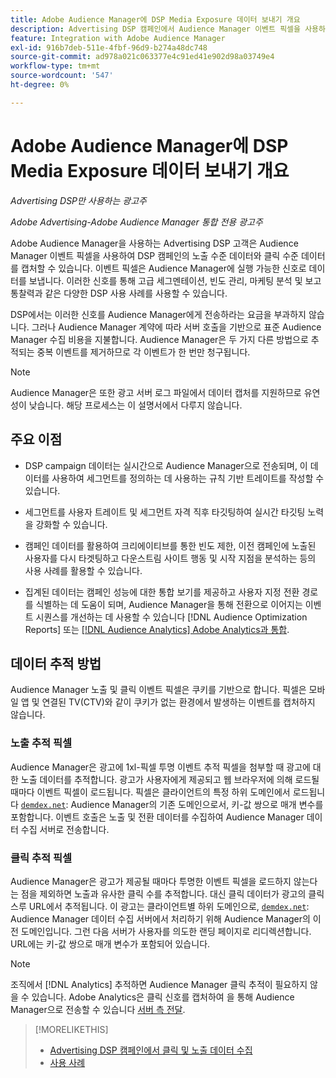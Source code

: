 ```yaml
---
title: Adobe Audience Manager에 DSP Media Exposure 데이터 보내기 개요
description: Advertising DSP 캠페인에서 Audience Manager 이벤트 픽셀을 사용하여 노출 수준 및 클릭 수준 데이터를 캡처하는 방법을 알아봅니다
feature: Integration with Adobe Audience Manager
exl-id: 916b7deb-511e-4fbf-96d9-b274a48dc748
source-git-commit: ad978a021c063377e4c91ed41e902d98a03749e4
workflow-type: tm+mt
source-wordcount: '547'
ht-degree: 0%

---
```


# Adobe Audience Manager에 DSP Media Exposure 데이터 보내기 개요

*Advertising DSP만 사용하는 광고주*

*Adobe Advertising-Adobe Audience Manager 통합 전용 광고주*

Adobe Audience Manager을 사용하는 Advertising DSP 고객은 Audience Manager 이벤트 픽셀을 사용하여 DSP 캠페인의 노출 수준 데이터와 클릭 수준 데이터를 캡처할 수 있습니다. 이벤트 픽셀은 Audience Manager에 실행 가능한 신호로 데이터를 보냅니다. 이러한 신호를 통해 고급 세그멘테이션, 빈도 관리, 마케팅 분석 및 보고 통찰력과 같은 다양한 DSP 사용 사례를 사용할 수 있습니다.

DSP에서는 이러한 신호를 Audience Manager에게 전송하라는 요금을 부과하지 않습니다. 그러나 Audience Manager 계약에 따라 서버 호출을 기반으로 표준 Audience Manager 수집 비용을 지불합니다. Audience Manager은 두 가지 다른 방법으로 추적되는 중복 이벤트를 제거하므로 각 이벤트가 한 번만 청구됩니다.

>[!NOTE]
>
> Audience Manager은 또한 광고 서버 로그 파일에서 데이터 캡처를 지원하므로 유연성이 낮습니다. 해당 프로세스는 이 설명서에서 다루지 않습니다.

## 주요 이점

* DSP campaign 데이터는 실시간으로 Audience Manager으로 전송되며, 이 데이터를 사용하여 세그먼트를 정의하는 데 사용하는 규칙 기반 트레이트를 작성할 수 있습니다.

* 세그먼트를 사용자 트레이트 및 세그먼트 자격 직후 타깃팅하여 실시간 타깃팅 노력을 강화할 수 있습니다.

* 캠페인 데이터를 활용하여 크리에이티브를 통한 빈도 제한, 이전 캠페인에 노출된 사용자를 다시 타겟팅하고 다운스트림 사이트 행동 및 시작 지점을 분석하는 등의 사용 사례를 활용할 수 있습니다.

* 집계된 데이터는 캠페인 성능에 대한 통합 보기를 제공하고 사용자 지정 전환 경로를 식별하는 데 도움이 되며, Audience Manager을 통해 전환으로 이어지는 이벤트 시퀀스를 개선하는 데 사용할 수 있습니다 [!DNL Audience Optimization Reports] 또는 [[!DNL Audience Analytics] Adobe Analytics과 통합](/help/integrations/audience-manager/audience-analytics.md).

## 데이터 추적 방법

Audience Manager 노출 및 클릭 이벤트 픽셀은 쿠키를 기반으로 합니다. 픽셀은 모바일 앱 및 연결된 TV(CTV)와 같이 쿠키가 없는 환경에서 발생하는 이벤트를 캡처하지 않습니다.

### 노출 추적 픽셀

Audience Manager은 광고에 1xl-픽셀 투명 이벤트 추적 픽셀을 첨부할 때 광고에 대한 노출 데이터를 추적합니다. 광고가 사용자에게 제공되고 웹 브라우저에 의해 로드될 때마다 이벤트 픽셀이 로드됩니다. 픽셀은 클라이언트의 특정 하위 도메인에서 로드됩니다 [`demdex.net`](https://experienceleague.adobe.com/docs/audience-manager/user-guide/reference/demdex-calls.html): Audience Manager의 기존 도메인으로서, 키-값 쌍으로 매개 변수를 포함합니다. 이벤트 호출은 노출 및 전환 데이터를 수집하여 Audience Manager 데이터 수집 서버로 전송합니다.

### 클릭 추적 픽셀

Audience Manager은 광고가 제공될 때마다 투명한 이벤트 픽셀을 로드하지 않는다는 점을 제외하면 노출과 유사한 클릭 수를 추적합니다. 대신 클릭 데이터가 광고의 클릭스루 URL에서 추적됩니다. 이 광고는 클라이언트별 하위 도메인으로, [`demdex.net`](https://experienceleague.adobe.com/docs/audience-manager/user-guide/reference/demdex-calls.html): Audience Manager 데이터 수집 서버에서 처리하기 위해 Audience Manager의 이전 도메인입니다. 그런 다음 서버가 사용자를 의도한 랜딩 페이지로 리디렉션합니다. URL에는 키-값 쌍으로 매개 변수가 포함되어 있습니다.

>[!NOTE]
>
>조직에서 [!DNL Analytics] 추적하면 Audience Manager 클릭 추적이 필요하지 않을 수 있습니다. Adobe Analytics은 클릭 신호를 캡처하여 을 통해 Audience Manager으로 전송할 수 있습니다 [서버 측 전달](https://experienceleague.adobe.com/docs/analytics/admin/admin-tools/server-side-forwarding/ssf.html).

>[!MORELIKETHIS]
>
>* [Advertising DSP 캠페인에서 클릭 및 노출 데이터 수집](collect.md)
>* [사용 사례](use-cases.md)

